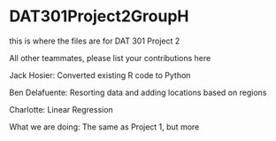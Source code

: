 # DAT301Project2GroupH
this is where the files are for DAT 301 Project 2

All other teammates, please list your contributions here 

Jack Hosier: Converted existing R code to Python 

Ben Delafuente: Resorting data and adding locations based on regions 

Charlotte: Linear Regression 

What we are doing: 
The same as Project 1, but more

